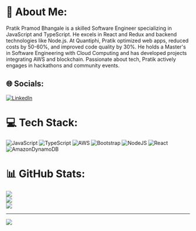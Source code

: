 # 💫 About Me:
Pratik Pramod Bhangale is a skilled Software Engineer specializing in JavaScript and TypeScript. He excels in React and Redux and backend technologies like Node.js. At Quantiphi, Pratik optimized web apps, reduced costs by 50-60%, and improved code quality by 30%. He holds a Master's in Software Engineering with Cloud Computing and has developed projects integrating AWS and blockchain. Passionate about tech, Pratik actively engages in hackathons and community events.


## 🌐 Socials:
[![LinkedIn](https://img.shields.io/badge/LinkedIn-%230077B5.svg?logo=linkedin&logoColor=white)](https://linkedin.com/in/http://www.linkedin.com/in/bhangale-pratik) 

# 💻 Tech Stack:
![JavaScript](https://img.shields.io/badge/javascript-%23323330.svg?style=for-the-badge&logo=javascript&logoColor=%23F7DF1E) ![TypeScript](https://img.shields.io/badge/typescript-%23007ACC.svg?style=for-the-badge&logo=typescript&logoColor=white) ![AWS](https://img.shields.io/badge/AWS-%23FF9900.svg?style=for-the-badge&logo=amazon-aws&logoColor=white) ![Bootstrap](https://img.shields.io/badge/bootstrap-%238511FA.svg?style=for-the-badge&logo=bootstrap&logoColor=white) ![NodeJS](https://img.shields.io/badge/node.js-6DA55F?style=for-the-badge&logo=node.js&logoColor=white) ![React](https://img.shields.io/badge/react-%2320232a.svg?style=for-the-badge&logo=react&logoColor=%2361DAFB) ![AmazonDynamoDB](https://img.shields.io/badge/Amazon%20DynamoDB-4053D6?style=for-the-badge&logo=Amazon%20DynamoDB&logoColor=white)
# 📊 GitHub Stats:
![](https://github-readme-stats.vercel.app/api?username=BhangalePratik&theme=dark&hide_border=false&include_all_commits=false&count_private=false)<br/>
![](https://github-readme-streak-stats.herokuapp.com/?user=BhangalePratik&theme=dark&hide_border=false)<br/>
![](https://github-readme-stats.vercel.app/api/top-langs/?username=BhangalePratik&theme=dark&hide_border=false&include_all_commits=false&count_private=false&layout=compact)

---
[![](https://visitcount.itsvg.in/api?id=BhangalePratik&icon=0&color=0)](https://visitcount.itsvg.in)

<!-- Proudly created with GPRM ( https://gprm.itsvg.in ) -->
